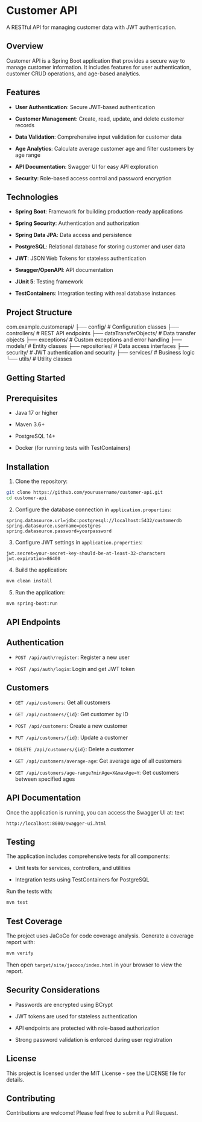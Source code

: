 
# Customer API

A RESTful API for managing customer data with JWT authentication.

## Overview

Customer API is a Spring Boot application that provides a secure way to manage customer information. It includes features for user authentication, customer CRUD operations, and age-based analytics.

## Features

-   **User Authentication**: Secure JWT-based authentication

-   **Customer Management**: Create, read, update, and delete customer records

-   **Data Validation**: Comprehensive input validation for customer data

-   **Age Analytics**: Calculate average customer age and filter customers by age range

-   **API Documentation**: Swagger UI for easy API exploration

-   **Security**: Role-based access control and password encryption


## Technologies

-   **Spring Boot**: Framework for building production-ready applications

-   **Spring Security**: Authentication and authorization

-   **Spring Data JPA**: Data access and persistence

-   **PostgreSQL**: Relational database for storing customer and user data

-   **JWT**: JSON Web Tokens for stateless authentication

-   **Swagger/OpenAPI**: API documentation

-   **JUnit 5**: Testing framework

-   **TestContainers**: Integration testing with real database instances


## Project Structure

com.example.customerapi/
├── config/                 # Configuration classes
├── controllers/            # REST API endpoints
├── dataTransferObjects/    # Data transfer objects
├── exceptions/             # Custom exceptions and error handling
├── models/                 # Entity classes
├── repositories/           # Data access interfaces
├── security/               # JWT authentication and security
├── services/               # Business logic
└── utils/                  # Utility classes


## Getting Started

## Prerequisites

-   Java 17 or higher

-   Maven 3.6+

-   PostgreSQL 14+

-   Docker (for running tests with TestContainers)


## Installation

1.  Clone the repository:
```bash 
git clone https://github.com/yourusername/customer-api.git
cd customer-api
```
2. Configure the database connection in  `application.properties`:

```text 
spring.datasource.url=jdbc:postgresql://localhost:5432/customerdb
spring.datasource.username=postgres 
spring.datasource.password=yourpassword
```

3. Configure JWT settings in `application.properties`:

```text 
jwt.secret=your-secret-key-should-be-at-least-32-characters 
jwt.expiration=86400
```

4. Build the application:

```bash 
mvn clean install
```

5. Run the application:

```bash 
mvn spring-boot:run
```

## API Endpoints

## Authentication

-   `POST /api/auth/register`: Register a new user

-   `POST /api/auth/login`: Login and get JWT token


## Customers

-   `GET /api/customers`: Get all customers

-   `GET /api/customers/{id}`: Get customer by ID

-   `POST /api/customers`: Create a new customer

-   `PUT /api/customers/{id}`: Update a customer

-   `DELETE /api/customers/{id}`: Delete a customer

-   `GET /api/customers/average-age`: Get average age of all customers

-   `GET /api/customers/age-range?minAge=X&maxAge=Y`: Get customers between specified ages


## API Documentation

Once the application is running, you can access the Swagger UI at:
text

```text
http://localhost:8080/swagger-ui.html
```

## Testing

The application includes comprehensive tests for all components:

-   Unit tests for services, controllers, and utilities

-   Integration tests using TestContainers for PostgreSQL


Run the tests with:


```bash
mvn test
```

## Test Coverage

The project uses JaCoCo for code coverage analysis. Generate a coverage report with:

```bash
mvn verify
```
Then open  `target/site/jacoco/index.html`  in your browser to view the report.

## Security Considerations

-   Passwords are encrypted using BCrypt

-   JWT tokens are used for stateless authentication

-   API endpoints are protected with role-based authorization

-   Strong password validation is enforced during user registration


## License

This project is licensed under the MIT License - see the LICENSE file for details.

## Contributing

Contributions are welcome! Please feel free to submit a Pull Request.
